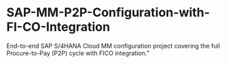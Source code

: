 # SAP-MM-P2P-Configuration-with-FI-CO-Integration
End-to-end SAP S/4HANA Cloud MM configuration project covering the full Procure-to-Pay (P2P) cycle with FICO integration.”
